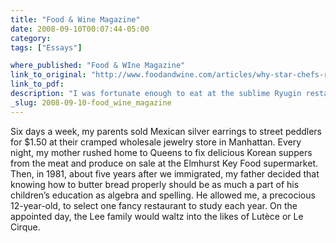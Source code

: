 ```yaml
---
title: "Food & Wine Magazine"
date: 2008-09-10T00:07:44-05:00
category: 
tags: ["Essays"]

where_published: "Food & WIne Magazine"
link_to_original: "http://www.foodandwine.com/articles/why-star-chefs-revere-seiji-yamamoto"
link_to_pdf:
description: "I was fortunate enough to eat at the sublime Ryugin restaurant in Tokyo, and my essay of the delicious experience appears in the September issue of FOOD & WINE."
_slug: 2008-09-10-food_wine_magazine
---
```


Six days a week, my parents sold Mexican silver earrings to street peddlers for $1.50 at their cramped wholesale jewelry store in Manhattan. Every night, my mother rushed home to Queens to fix delicious Korean suppers from the meat and produce on sale at the Elmhurst Key Food supermarket. Then, in 1981, about five years after we immigrated, my father decided that knowing how to butter bread properly should be as much a part of his children’s education as algebra and spelling. He allowed me, a precocious 12-year-old, to select one fancy restaurant to study each year. On the appointed day, the Lee family would waltz into the likes of Lutèce or Le Cirque.

